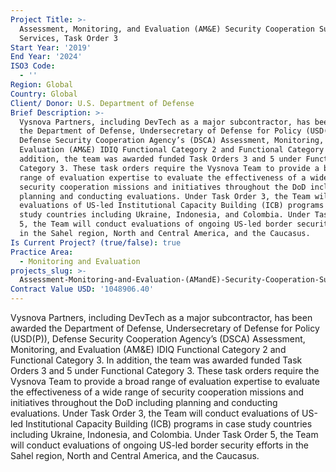 ```yaml
---
Project Title: >-
  Assessment, Monitoring, and Evaluation (AM&E) Security Cooperation Support
  Services, Task Order 3
Start Year: '2019'
End Year: '2024'
ISO3 Code:
  - ''
Region: Global
Country: Global
Client/ Donor: U.S. Department of Defense
Brief Description: >-
  Vysnova Partners, including DevTech as a major subcontractor, has been awarded
  the Department of Defense, Undersecretary of Defense for Policy (USD(P)),
  Defense Security Cooperation Agency’s (DSCA) Assessment, Monitoring, and
  Evaluation (AM&E) IDIQ Functional Category 2 and Functional Category 3. In
  addition, the team was awarded funded Task Orders 3 and 5 under Functional
  Category 3. These task orders require the Vysnova Team to provide a broad
  range of evaluation expertise to evaluate the effectiveness of a wide range of
  security cooperation missions and initiatives throughout the DoD including
  planning and conducting evaluations. Under Task Order 3, the Team will conduct
  evaluations of US-led Institutional Capacity Building (ICB) programs in case
  study countries including Ukraine, Indonesia, and Colombia. Under Task Order
  5, the Team will conduct evaluations of ongoing US-led border security efforts
  in the Sahel region, North and Central America, and the Caucasus.
Is Current Project? (true/false): true
Practice Area:
  - Monitoring and Evaluation
projects_slug: >-
  Assessment-Monitoring-and-Evaluation-(AMandE)-Security-Cooperation-Support-Services-Task-Order-3
Contract Value USD: '1048906.40'
---
```

Vysnova Partners, including DevTech as a major subcontractor, has been awarded the Department of Defense, Undersecretary of Defense for Policy (USD(P)), Defense Security Cooperation Agency’s (DSCA) Assessment, Monitoring, and Evaluation (AM&E) IDIQ Functional Category 2 and Functional Category 3. In addition, the team was awarded funded Task Orders 3 and 5 under Functional Category 3. These task orders require the Vysnova Team to provide a broad range of evaluation expertise to evaluate the effectiveness of a wide range of security cooperation missions and initiatives throughout the DoD including planning and conducting evaluations. Under Task Order 3, the Team will conduct evaluations of US-led Institutional Capacity Building (ICB) programs in case study countries including Ukraine, Indonesia, and Colombia. Under Task Order 5, the Team will conduct evaluations of ongoing US-led border security efforts in the Sahel region, North and Central America, and the Caucasus.